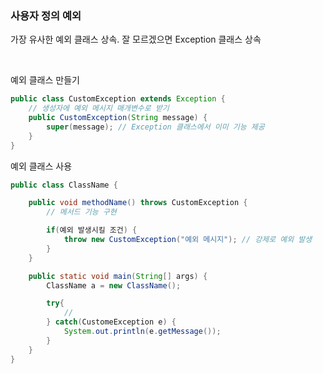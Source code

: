 ### 사용자 정의 예외

가장 유사한 예외 클래스 상속. 잘 모르겠으면 Exception 클래스 상속

<br/>

예외 클래스 만들기
```java
public class CustomException extends Exception {
    // 생성자에 예외 메시지 매개변수로 받기
    public CustomException(String message) {
        super(message); // Exception 클래스에서 이미 기능 제공
    }
}
```

예외 클래스 사용
```java
public class ClassName {

    public void methodName() throws CustomException {
        // 메서드 기능 구현

        if(예외 발생시킬 조건) {
            throw new CustomException("예외 메시지"); // 강제로 예외 발생
        }
    }

    public static void main(String[] args) {
        ClassName a = new ClassName();

        try{
            //
        } catch(CustomeException e) {
            System.out.println(e.getMessage());
        }
    }
}
```
